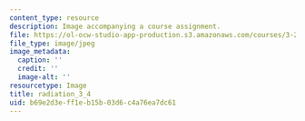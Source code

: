```yaml
---
content_type: resource
description: Image accompanying a course assignment.
file: https://ol-ocw-studio-app-production.s3.amazonaws.com/courses/3-22-mechanical-behavior-of-materials-spring-2008/b69e2d3eff1eb15b03d6c4a76ea7dc61_radiation_3_4.jpg
file_type: image/jpeg
image_metadata:
  caption: ''
  credit: ''
  image-alt: ''
resourcetype: Image
title: radiation_3_4
uid: b69e2d3e-ff1e-b15b-03d6-c4a76ea7dc61
---
```

